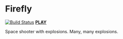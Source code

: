 # Firefly
[![Build Status](https://travis-ci.org/Jonathan-Ironman/FireflyTS.svg?branch=master)](https://travis-ci.org/Jonathan-Ironman/FireflyTS)
**[PLAY](http://jonathan-ijzerman.nl/Firefly/intro)**

Space shooter with explosions. Many, many explosions.
